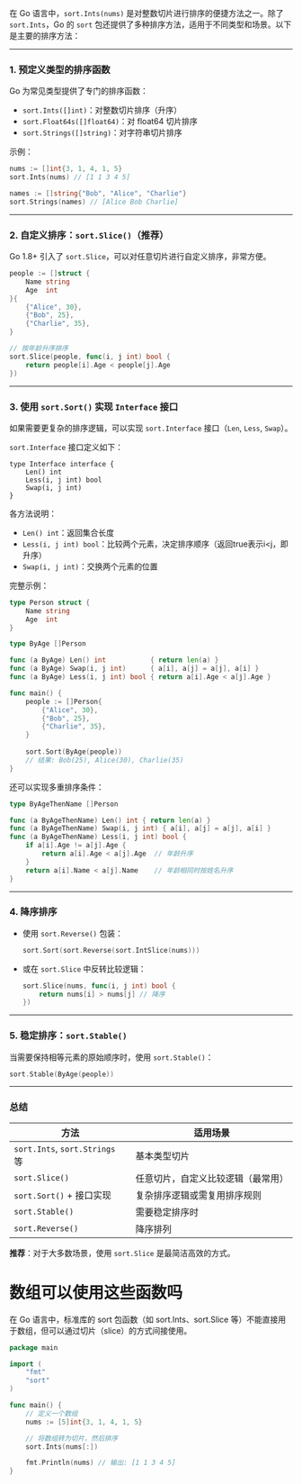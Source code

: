 在 Go 语言中，`sort.Ints(nums)` 是对整数切片进行排序的便捷方法之一。除了 `sort.Ints`，Go 的 `sort` 包还提供了多种排序方法，适用于不同类型和场景。以下是主要的排序方法：

---

### 1. **预定义类型的排序函数**

Go 为常见类型提供了专门的排序函数：

- `sort.Ints([]int)`：对整数切片排序（升序）
- `sort.Float64s([]float64)`：对 float64 切片排序
- `sort.Strings([]string)`：对字符串切片排序

示例：

```go
nums := []int{3, 1, 4, 1, 5}
sort.Ints(nums) // [1 1 3 4 5]

names := []string{"Bob", "Alice", "Charlie"}
sort.Strings(names) // [Alice Bob Charlie]
```

---

### 2. **自定义排序：`sort.Slice()`（推荐）**

Go 1.8+ 引入了 `sort.Slice`，可以对任意切片进行自定义排序，非常方便。

```go
people := []struct {
    Name string
    Age  int
}{
    {"Alice", 30},
    {"Bob", 25},
    {"Charlie", 35},
}

// 按年龄升序排序
sort.Slice(people, func(i, j int) bool {
    return people[i].Age < people[j].Age
})
```

---

### 3. **使用 `sort.Sort()` 实现 `Interface` 接口**

如果需要更复杂的排序逻辑，可以实现 `sort.Interface` 接口（`Len`, `Less`, `Swap`）。

`sort.Interface` 接口定义如下：
```
type Interface interface {
    Len() int
    Less(i, j int) bool
    Swap(i, j int)
}
```

各方法说明：
- `Len() int`：返回集合长度
- `Less(i, j int) bool`：比较两个元素，决定排序顺序（返回true表示i<j，即升序）
- `Swap(i, j int)`：交换两个元素的位置

完整示例：
```go
type Person struct {
    Name string
    Age  int
}

type ByAge []Person

func (a ByAge) Len() int           { return len(a) }
func (a ByAge) Swap(i, j int)      { a[i], a[j] = a[j], a[i] }
func (a ByAge) Less(i, j int) bool { return a[i].Age < a[j].Age }

func main() {
    people := []Person{
        {"Alice", 30},
        {"Bob", 25},
        {"Charlie", 35},
    }
    
    sort.Sort(ByAge(people))
    // 结果: Bob(25), Alice(30), Charlie(35)
}
```

还可以实现多重排序条件：
```go
type ByAgeThenName []Person

func (a ByAgeThenName) Len() int { return len(a) }
func (a ByAgeThenName) Swap(i, j int) { a[i], a[j] = a[j], a[i] }
func (a ByAgeThenName) Less(i, j int) bool {
    if a[i].Age != a[j].Age {
        return a[i].Age < a[j].Age  // 年龄升序
    }
    return a[i].Name < a[j].Name    // 年龄相同时按姓名升序
}
```

---

### 4. **降序排序**

- 使用 `sort.Reverse()` 包装：
  ```go
  sort.Sort(sort.Reverse(sort.IntSlice(nums)))
  ```
- 或在 `sort.Slice` 中反转比较逻辑：
  ```go
  sort.Slice(nums, func(i, j int) bool {
      return nums[i] > nums[j] // 降序
  })
  ```

---

### 5. **稳定排序：`sort.Stable()`**

当需要保持相等元素的原始顺序时，使用 `sort.Stable()`：

```go
sort.Stable(ByAge(people))
```

---

### 总结

| 方法 | 适用场景 |
|------|----------|
| `sort.Ints`, `sort.Strings` 等 | 基本类型切片 |
| `sort.Slice()` | 任意切片，自定义比较逻辑（最常用） |
| `sort.Sort()` + 接口实现 | 复杂排序逻辑或需复用排序规则 |
| `sort.Stable()` | 需要稳定排序时 |
| `sort.Reverse()` | 降序排列 |

**推荐**：对于大多数场景，使用 `sort.Slice` 是最简洁高效的方式。


# 数组可以使用这些函数吗
在 Go 语言中，标准库的 sort 包函数（如 sort.Ints、sort.Slice 等）不能直接用于数组，但可以通过切片（slice）的方式间接使用。
```go
package main

import (
    "fmt"
    "sort"
)

func main() {
    // 定义一个数组
    nums := [5]int{3, 1, 4, 1, 5}

    // 将数组转为切片，然后排序
    sort.Ints(nums[:])

    fmt.Println(nums) // 输出: [1 1 3 4 5]
}
```

